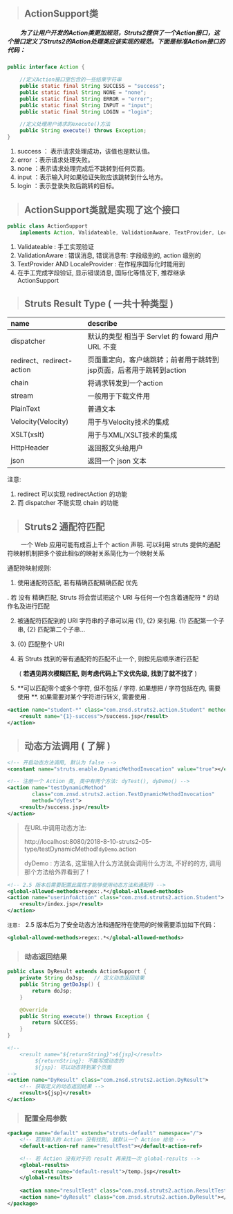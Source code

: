 > ## ActionSupport类

##### &nbsp;&nbsp;&nbsp;&nbsp;&nbsp;&nbsp;&nbsp;&nbsp; 为了让用户开发的Action类更加规范，Struts2提供了一个Action接口，这个接口定义了Struts2的Action处理类应该实现的规范。下面是标准Action接口的代码： 

``` java
public interface Action {

    //定义Action接口里包含的一些结果字符串
    public static final String SUCCESS = "success";
    public static final String NONE = "none";
    public static final String ERROR = "error";
    public static final String INPUT = "input";
    public static final String LOGIN = "login";

    //定义处理用户请求的execute()方法
    public String execute() throws Exception;
}
```

1. success ： 表示请求处理成功，该值也是默认值。  
2. error ：表示请求处理失败。  
3. none ：表示请求处理完成后不跳转到任何页面。  
4. input ：表示输入时如果验证失败应该跳转到什么地方。  
5. login ：表示登录失败后跳转的目标。 



> ## ActionSupport类就是实现了这个接口

```java
public class ActionSupport 
    implements Action, Validateable, ValidationAware, TextProvider, LocaleProvider, Serializable 
```

1. Validateable : 手工实现验证
2. ValidationAware : 错误消息, 错误消息有: 字段级别的, action 级别的
3. TextProvider AND LocaleProvider : 在作程序国际化时能用到
4. 在手工完成字段验证, 显示错误消息, 国际化等情况下, 推荐继承 ActionSupport



> ## Struts Result Type ( 一共十种类型  )

| name                      | describe                                                     |
| :------------------------ | :----------------------------------------------------------- |
| dispatcher                | 默认的类型 相当于 Servlet 的  foward 用户 URL 不变           |
| redirect、redirect-action | 页面重定向，客户端跳转；前者用于跳转到jsp页面，后者用于跳转到action |
| chain                     | 将请求转发到一个action                                       |
| stream                    | 一般用于下载文件用                                           |
| PlainText                 | 普通文本                                                     |
| Velocity(Velocity)        | 用于与Velocity技术的集成                                     |
| XSLT(xslt)                | 用于与XML/XSLT技术的集成                                     |
| HttpHeader                | 返回报文头给用户                                             |
| json                      | 返回一个 json 文本                           |							|

注意: 

1. redirect 可以实现 redirectAction 的功能
2. 而 dispatcher 不能实现 chain 的功能



> ## Struts2 通配符匹配

&nbsp;&nbsp;&nbsp;&nbsp;&nbsp;&nbsp;&nbsp;&nbsp;一个 Web 应用可能有成百上千个 action 声明. 可以利用 struts 提供的通配符映射机制把多个彼此相似的映射关系简化为一个映射关系

通配符映射规则:

1. 使用通配符匹配, 若有精确匹配精确匹配 优先

  . 若 没有 精确匹配, Struts 将会尝试把这个 URI 与任何一个包含着通配符 * 的动作名及进行匹配	

2. 被通配符匹配到的 URI 字符串的子串可以用 {1}, {2} 来引用. {1} 匹配第一个子串, {2} 匹配第二个子串…

3. {0} 匹配整个 URI

4. 若 Struts 找到的带有通配符的匹配不止一个, 则按先后顺序进行匹配

   ​	( **若遇见两次模糊匹配, 则考虑代码上下文优先级, 找到了就不找了** )

5. **可以匹配零个或多个字符, 但不包括 / 字符. 如果想把 / 字符包括在内, 需要使用 **. 如果需要对某个字符进行转义, 需要使用 \.

```xml
<action name="student-*" class="com.znsd.struts2.action.Student" method="{1}">
    <result name="{1}-success">/success.jsp</result>
</action>
```



> ## 动态方法调用 ( 了解 )

```xml
<!-- 开启动态方法调用, 默认为 false -->
<constant name="struts.enable.DynamicMethodInvocation" value="true"></constant>

<!-- 注册一个 Action 类, 类中有两个方法: dyTest(), dyDemo() -->
<action name="testDynamicMethod" 
        class="com.znsd.struts2.action.TestDynamicMethodInvocation"
        method="dyTest">
    <result>/success.jsp</result>
</action>
```

> 在URL中调用动态方法: 
>
> ​	http://localhost:8080/2018-8-10-struts2-05-type/testDynamicMethod!`dyDemo`.action
>
> dyDemo	: 方法名, 这里输入什么方法就会调用什么方法, 不好的的方, 调用那个方法给外界看到了 !

```xml
<!-- 2.5 版本后需要配置此属性才能够使用动态方法和通配符 -->
<global-allowed-methods>regex:.*</global-allowed-methods>
<action name="userinfoAction" class="com.znsd.struts2.action.Student">
    <result>/index.jsp</result>
</action>
```
`注意: ` 2.5 版本后为了安全动态方法和通配符在使用的时候需要添加如下代码：  
```xml
<global-allowed-methods>regex:.*</global-allowed-methods>
```
> ### 动态返回结果

```java
public class DyResult extends ActionSupport {
	private String doJsp;	// 定义动态返回结果
	public String getDoJsp() {
		return doJsp;
	}

	@Override
	public String execute() throws Exception {
		return SUCCESS;
	}
}
```

```xml
<!-- 
	<result name="${returnString}">${jsp}</result>
         ${returnString}: 不能写成动态的
         ${jsp}: 可以动态转到某个页面
-->
<action name="DyResult" class="com.znsd.struts2.action.DyResult">
    <!-- 获取定义的动态返回结果 -->
    <result>${jsp}</result>
</action>
```

> ### 配置全局参数

```xml
<package name="default" extends="struts-default" namespace="/">
    <!-- 若我输入的 Action 没有找到, 就默认一个 Action 给他 -->
    <default-action-ref name="resultTest"></default-action-ref>

    <!-- 若 Action 没有对于的 result 再来找一次 global-results -->
    <global-results>
        <result name="default-result">/temp.jsp</result>
    </global-results>
    
    <action name="resultTest" class="com.znsd.struts2.action.ResultTest"></action>
    <action name="dyResult" class="com.znsd.struts2.action.DyResult"></action>
</package>
```

